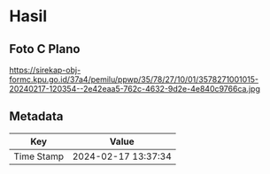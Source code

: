 # Hasil

## Foto C Plano

https://sirekap-obj-formc.kpu.go.id/37a4/pemilu/ppwp/35/78/27/10/01/3578271001015-20240217-120354--2e42eaa5-762c-4632-9d2e-4e840c9766ca.jpg


## Metadata

| Key        | Value               |
| ---------- | ------------------- |
| Time Stamp | 2024-02-17 13:37:34 |



